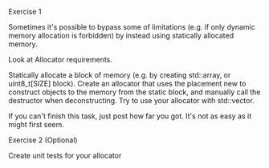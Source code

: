Exercise 1

Sometimes it's possible to bypass some of limitations (e.g. if only dynamic memory allocation is forbidden) by instead using statically allocated memory.

Look at Allocator requirements.

Statically allocate a block of memory (e.g. by creating std::array, or uint8_t[SIZE] block).
Create an allocator that uses the placement new to construct objects to the memory from the static block, and manually call the destructor when deconstructing.
Try to use your allocator with std::vector.

If you can't finish this task, just post how far you got.  It's not as easy as it might first seem.

 

Exercise 2 (Optional)

Create unit tests for your allocator
